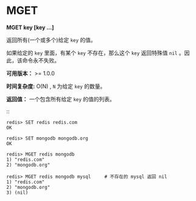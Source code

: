 # MGET


**MGET key [key ...]**

返回所有(一个或多个)给定 ``key`` 的值。

如果给定的 ``key`` 里面，有某个 ``key`` 不存在，那么这个 ``key`` 返回特殊值 ``nil`` 。因此，该命令永不失败。

**可用版本：**
    >= 1.0.0

**时间复杂度:**
    O(N) , ``N`` 为给定 ``key`` 的数量。
                                        
**返回值：**
    一个包含所有给定 ``key`` 的值的列表。

::

    redis> SET redis redis.com
    OK

    redis> SET mongodb mongodb.org
    OK

    redis> MGET redis mongodb
    1) "redis.com"
    2) "mongodb.org"

    redis> MGET redis mongodb mysql     # 不存在的 mysql 返回 nil
    1) "redis.com"
    2) "mongodb.org"
    3) (nil)
